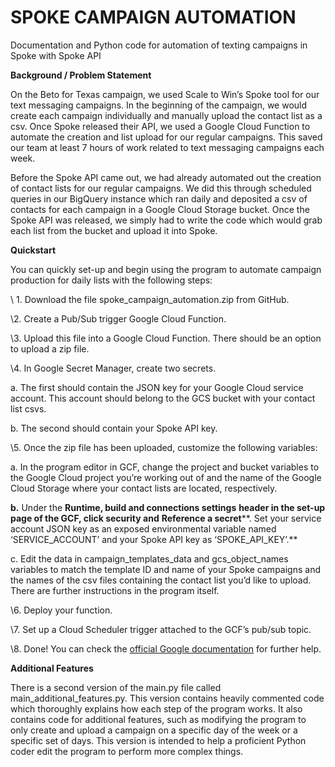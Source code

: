# SPOKE CAMPAIGN AUTOMATION
Documentation and Python code for automation of texting campaigns in Spoke with Spoke API

**Background / Problem Statement**

On the Beto for Texas campaign, we used Scale to Win’s Spoke tool for our text messaging campaigns. In the beginning of the campaign, we would create each campaign individually and manually upload the contact list as a csv. Once Spoke released their API, we used a Google Cloud Function to automate the creation and list upload for our regular campaigns. This saved our team at least 7 hours of work related to text messaging campaigns each week.

Before the Spoke API came out, we had already automated out the creation of contact lists for our regular campaigns. We did this through scheduled queries in our BigQuery instance which ran daily and deposited a csv of contacts for each campaign in a Google Cloud Storage bucket. Once the Spoke API was released, we simply had to write the code which would grab each list from the bucket and upload it into Spoke. 

**Quickstart**

You can quickly set-up and begin using the program to automate campaign production for daily lists with the following steps:

\ 1.   Download the file spoke_campaign_automation.zip from GitHub.

\2.   Create a Pub/Sub trigger Google Cloud Function.

\3.   Upload this file into a Google Cloud Function. There should be an option to upload a zip file.

\4.   In Google Secret Manager, create two secrets.

a.   The first should contain the JSON key for your Google Cloud service account. This account should belong to the GCS bucket with your contact list csvs.

b.   The second should contain your Spoke API key.

\5.   Once the zip file has been uploaded, customize the following variables:

a.   In the program editor in GCF, change the project and bucket variables to the Google Cloud project you’re working out of and the name of the Google Cloud Storage where your contact lists are located, respectively.

**b.**   Under the **Runtime, build and connections settings** **header in the set-up page of the GCF, click security and** **Reference a secret****. Set your service account JSON key as an exposed environmental variable named ‘SERVICE_ACCOUNT’ and your Spoke API key as ‘SPOKE_API_KEY’.** 

c.   Edit the data in campaign_templates_data and gcs_object_names variables to match the template ID and name of your Spoke campaigns and the names of the csv files containing the contact list you’d like to upload. There are further instructions in the program itself.

\6.   Deploy your function.

\7.   Set up a Cloud Scheduler trigger attached to the GCF’s pub/sub topic.

\8.   Done! You can check the [official Google documentation](https://cloud.google.com/functions/docs/create-deploy-gcloud-1st-gen) for further help.

**Additional Features**

There is a second version of the main.py file called main_additional_features.py. This version contains heavily commented code which thoroughly explains how each step of the program works. It also contains code for additional features, such as modifying the program to only create and upload a campaign on a specific day of the week or a specific set of days. This version is intended to help a proficient Python coder edit the program to perform more complex things.

 

 

 
